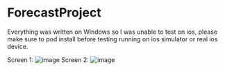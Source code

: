 # ForecastProject

Everything was written on Windows so I was unable to test on ios, please make sure to pod install before testing running on ios simulator or real ios device.

Screen 1:
![image](https://user-images.githubusercontent.com/53721430/118151980-cc1b8c80-b446-11eb-9e63-b64c5b43a3fd.png)
Screen 2:
![image](https://user-images.githubusercontent.com/53721430/118151930-c0c86100-b446-11eb-8842-bc9bb393817b.png)
